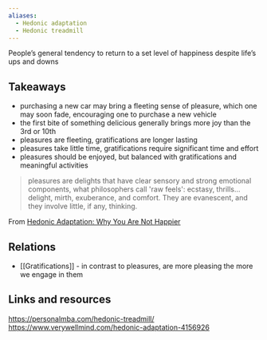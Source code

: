 ```yaml
---
aliases:
  - Hedonic adaptation
  - Hedonic treadmill
---
```


 People’s general tendency to return to a set level of happiness despite life’s ups and downs

## Takeaways
- purchasing a new car may bring a fleeting sense of pleasure, which one may soon fade, encouraging one to purchase a new vehicle
- the first bite of something delicious generally brings more joy than the 3rd or 10th
- pleasures are fleeting, gratifications are longer lasting
- pleasures take little time, gratifications require significant time and effort
- pleasures should be enjoyed, but balanced with gratifications and meaningful activities

> pleasures are delights that have clear sensory and strong emotional components, what philosophers call 'raw feels': ecstasy, thrills…delight, mirth, exuberance, and comfort. They are evanescent, and they involve little, if any, thinking.

From [Hedonic Adaptation: Why You Are Not Happier](https://www.verywellmind.com/hedonic-adaptation-4156926)

## Relations 
- [[Gratifications]] - in contrast to pleasures, are more pleasing the more we engage in them 

## Links and resources
https://personalmba.com/hedonic-treadmill/
https://www.verywellmind.com/hedonic-adaptation-4156926